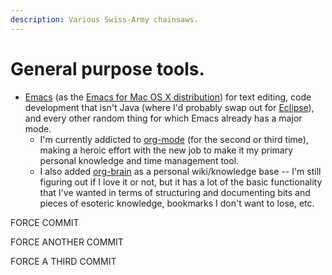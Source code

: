 ```yaml
---
description: Various Swiss-Army chainsaws.
---
```


# General purpose tools.

* [Emacs](https://www.gnu.org/software/emacs/) \(as the [Emacs for Mac OS X distribution](https://emacsformacosx.com/)\) for text editing, code development that isn't Java \(where I'd probably swap out for [Eclipse](http://www.eclipse.org/)\), and every other random thing for which Emacs already has a major mode. 
  * I'm currently addicted to [org-mode](https://orgmode.org/) \(for the second or third time\), making a heroic effort with the new job to make it my primary personal knowledge and time management tool. 
  * I also added [org-brain](https://github.com/Kungsgeten/org-brain) as a personal wiki/knowledge base -- I'm still figuring out if I love it or not, but it has a lot of the basic functionality that I've wanted in terms of structuring and documenting bits and pieces of esoteric knowledge, bookmarks I don't want to lose, etc.



FORCE COMMIT

FORCE ANOTHER COMMIT

FORCE A THIRD COMMIT










